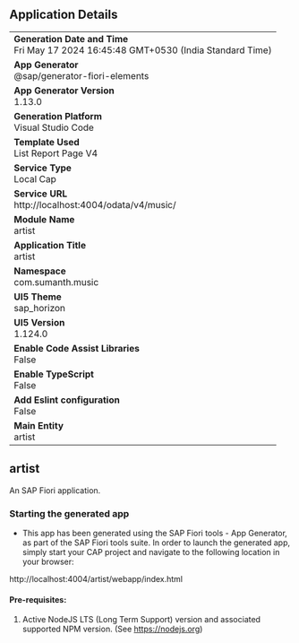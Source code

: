 ## Application Details
|               |
| ------------- |
|**Generation Date and Time**<br>Fri May 17 2024 16:45:48 GMT+0530 (India Standard Time)|
|**App Generator**<br>@sap/generator-fiori-elements|
|**App Generator Version**<br>1.13.0|
|**Generation Platform**<br>Visual Studio Code|
|**Template Used**<br>List Report Page V4|
|**Service Type**<br>Local Cap|
|**Service URL**<br>http://localhost:4004/odata/v4/music/
|**Module Name**<br>artist|
|**Application Title**<br>artist|
|**Namespace**<br>com.sumanth.music|
|**UI5 Theme**<br>sap_horizon|
|**UI5 Version**<br>1.124.0|
|**Enable Code Assist Libraries**<br>False|
|**Enable TypeScript**<br>False|
|**Add Eslint configuration**<br>False|
|**Main Entity**<br>artist|

## artist

An SAP Fiori application.

### Starting the generated app

-   This app has been generated using the SAP Fiori tools - App Generator, as part of the SAP Fiori tools suite.  In order to launch the generated app, simply start your CAP project and navigate to the following location in your browser:

http://localhost:4004/artist/webapp/index.html

#### Pre-requisites:

1. Active NodeJS LTS (Long Term Support) version and associated supported NPM version.  (See https://nodejs.org)


